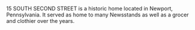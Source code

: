 15 SOUTH SECOND STREET is a historic home located in Newport, Pennsylvania. It served as home to many Newsstands as well as a grocer and clothier over the years.

